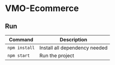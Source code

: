 # VMO-Ecommerce
## Run
| Command | Description |
| --- | --- |
| `npm install` | Install all dependency needed |
| `npm start` | Run the project |

